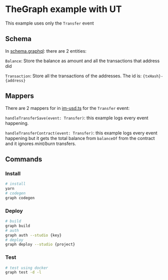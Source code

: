 # TheGraph example with UT

This example uses only the `Transfer` event

## Schema

In [schema.graphql](./schema.graphql): there are 2 entities:

`Balance`: Store the balance as amount and all the transactions that address did

`Transaction`: Store all the transactions of the addresses. The id is: `{txHash}-{address}`

## Mappers

 There are 2 mappers for in [im-usd.ts](./src/im-usd.ts) for the `Transfer` event:

`handleTransferSave(event: Transfer)`: this example logs every event happening.

`handleTransferContract(event: Transfer)`: this example logs every event happening but it gets the total balance from `balanceOf` from the contract and it ignores *mint/burn* transfers.

## Commands

### Install

```bash
# install
yarn
# codegen
graph codegen
```

### Deploy

```bash
# build
graph build
# auth
graph auth --studio {key}
# deploy
graph deploy --studio {project}
```

### Test

```bash
# test using docker
graph test -d -l
```
